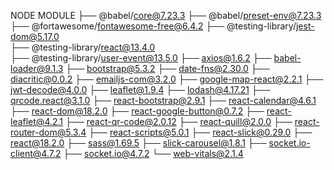 NODE MODULE
├── @babel/core@7.23.3
├── @babel/preset-env@7.23.3
├── @fortawesome/fontawesome-free@6.4.2
├── @testing-library/jest-dom@5.17.0   
├── @testing-library/react@13.4.0      
├── @testing-library/user-event@13.5.0 
├── axios@1.6.2
├── babel-loader@9.1.3
├── bootstrap@5.3.2
├── date-fns@2.30.0
├── diacritic@0.0.2
├── emailjs-com@3.2.0
├── google-map-react@2.2.1
├── jwt-decode@4.0.0
├── leaflet@1.9.4
├── lodash@4.17.21
├── qrcode.react@3.1.0
├── react-bootstrap@2.9.1
├── react-calendar@4.6.1
├── react-dom@18.2.0
├── react-google-button@0.7.2
├── react-leaflet@4.2.1
├── react-qr-code@2.0.12
├── react-quill@2.0.0
├── react-router-dom@5.3.4
├── react-scripts@5.0.1
├── react-slick@0.29.0
├── react@18.2.0
├── sass@1.69.5
├── slick-carousel@1.8.1
├── socket.io-client@4.7.2
├── socket.io@4.7.2
└── web-vitals@2.1.4
